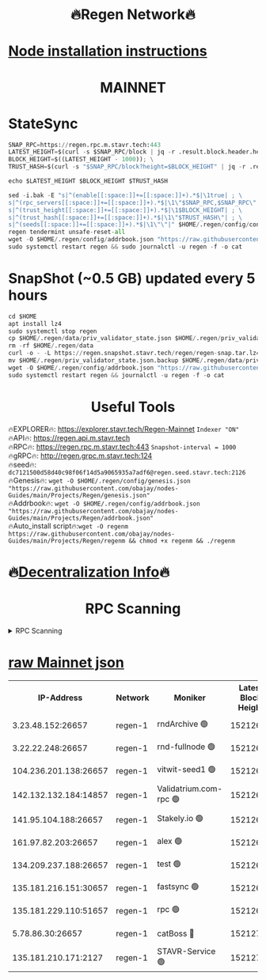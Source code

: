 <h1 align="center"> 🔥Regen Network🔥</h1>

[Node installation instructions](https://github.com/obajay/nodes-Guides/tree/main/Projects/Regen)
=
<h1 align="center"> MAINNET</h1>

# StateSync
```python
SNAP_RPC=https://regen.rpc.m.stavr.tech:443
LATEST_HEIGHT=$(curl -s $SNAP_RPC/block | jq -r .result.block.header.height); \
BLOCK_HEIGHT=$((LATEST_HEIGHT - 1000)); \
TRUST_HASH=$(curl -s "$SNAP_RPC/block?height=$BLOCK_HEIGHT" | jq -r .result.block_id.hash)

echo $LATEST_HEIGHT $BLOCK_HEIGHT $TRUST_HASH

sed -i.bak -E "s|^(enable[[:space:]]+=[[:space:]]+).*$|\1true| ; \
s|^(rpc_servers[[:space:]]+=[[:space:]]+).*$|\1\"$SNAP_RPC,$SNAP_RPC\"| ; \
s|^(trust_height[[:space:]]+=[[:space:]]+).*$|\1$BLOCK_HEIGHT| ; \
s|^(trust_hash[[:space:]]+=[[:space:]]+).*$|\1\"$TRUST_HASH\"| ; \
s|^(seeds[[:space:]]+=[[:space:]]+).*$|\1\"\"|" $HOME/.regen/config/config.toml
regen tendermint unsafe-reset-all
wget -O $HOME/.regen/config/addrbook.json "https://raw.githubusercontent.com/obajay/nodes-Guides/main/Projects/Regen/addrbook.json"
sudo systemctl restart regen && sudo journalctl -u regen -f -o cat
```
# SnapShot (~0.5 GB) updated every 5 hours
```python
cd $HOME
apt install lz4
sudo systemctl stop regen
cp $HOME/.regen/data/priv_validator_state.json $HOME/.regen/priv_validator_state.json.backup
rm -rf $HOME/.regen/data
curl -o - -L https://regen.snapshot.stavr.tech/regen/regen-snap.tar.lz4 | lz4 -c -d - | tar -x -C $HOME/.regen --strip-components 2
mv $HOME/.regen/priv_validator_state.json.backup $HOME/.regen/data/priv_validator_state.json
wget -O $HOME/.regen/config/addrbook.json "https://raw.githubusercontent.com/obajay/nodes-Guides/main/Projects/Regen/addrbook.json"
sudo systemctl restart regen && journalctl -u regen -f -o cat
```

 <h1 align="center"> Useful Tools</h1>

🔥EXPLORER🔥:     https://explorer.stavr.tech/Regen-Mainnet        `Indexer "ON"` \
🔥API🔥:          https://regen.api.m.stavr.tech \
🔥RPC🔥:          https://regen.rpc.m.stavr.tech:443              `Snapshot-interval = 1000` \
🔥gRPC🔥:         http://regen.grpc.m.stavr.tech:124 \
🔥seed🔥:      `dc7121500d58d40c98f06f14d5a9065935a7adf6@regen.seed.stavr.tech:2126` \
🔥Genesis🔥:   `wget -O $HOME/.regen/config/genesis.json "https://raw.githubusercontent.com/obajay/nodes-Guides/main/Projects/Regen/genesis.json"` \
🔥Addrbook🔥:  `wget -O $HOME/.regen/config/addrbook.json "https://raw.githubusercontent.com/obajay/nodes-Guides/main/Projects/Regen/addrbook.json"` \
🔥Auto_install script🔥:`wget -O regenm https://raw.githubusercontent.com/obajay/nodes-Guides/main/Projects/Regen/regenm && chmod +x regenm && ./regenm`

🔥[Decentralization Info](https://github.com/obajay/StateSync-snapshots/tree/main/Projects/Regen/Decentralization)🔥
=
<h1 align="center"> RPC Scanning</h1>

<details>
<summary>RPC Scanning</summary>

<h2 align="center"> We scan nodes in real time every 4 hours. And we provide the final result of RPC endpoints.
We cannot influence the operation of these nodes in any way. </h2>


```python
If Voting Power is higher than 0 --> then the Node is a validator of the network and may be subject to attack and be a potential threat to the chain.
```
```python
We marked such validators with a red symbol
```

</details>

[raw Mainnet json](https://rpc-check.regenm.stavr.tech/regenm/rpc-regenm-result.json)
=


<table><tr><th>IP-Address</th><th>Network</th><th>Moniker</th><th>Latest Block Height</th><th>Earliest Block Height</th><th>Catching Up</th><th>Tx Index</th><th>Voting Power</th><th>Scan Time</th></tr><tr><td>3.23.48.152:26657</td><td>regen-1</td><td>rndArchive 🟢</td><td>15212677</td><td>1</td><td>False</td><td>on</td><td>0</td><td>2024-03-20T22:26:19.664196583UTC</td></tr><tr><td>3.22.22.248:26657</td><td>regen-1</td><td>rnd-fullnode 🟢</td><td>15212675</td><td>4134001</td><td>False</td><td>on</td><td>0</td><td>2024-03-20T22:26:08.799012805UTC</td></tr><tr><td>104.236.201.138:26657</td><td>regen-1</td><td>vitwit-seed1 🟢</td><td>15212663</td><td>8943001</td><td>False</td><td>on</td><td>0</td><td>2024-03-20T22:24:54.166045062UTC</td></tr><tr><td>142.132.132.184:14857</td><td>regen-1</td><td>Validatrium.com-rpc 🟢</td><td>15212689</td><td>11175001</td><td>False</td><td>on</td><td>0</td><td>2024-03-20T22:27:27.727486323UTC</td></tr><tr><td>141.95.104.188:26657</td><td>regen-1</td><td>Stakely.io 🟢</td><td>15212672</td><td>13442501</td><td>False</td><td>on</td><td>0</td><td>2024-03-20T22:25:51.642796494UTC</td></tr><tr><td>161.97.82.203:26657</td><td>regen-1</td><td>alex 🟢</td><td>15212683</td><td>13992001</td><td>False</td><td>on</td><td>0</td><td>2024-03-20T22:26:52.830883014UTC</td></tr><tr><td>134.209.237.188:26657</td><td>regen-1</td><td>test 🟢</td><td>15212695</td><td>13992001</td><td>False</td><td>on</td><td>0</td><td>2024-03-20T22:28:03.517382638UTC</td></tr><tr><td>135.181.216.151:30657</td><td>regen-1</td><td>fastsync 🟢</td><td>15212681</td><td>14457001</td><td>False</td><td>off</td><td>0</td><td>2024-03-20T22:26:39.425452294UTC</td></tr><tr><td>135.181.229.110:51657</td><td>regen-1</td><td>rpc 🟢</td><td>15212671</td><td>14844001</td><td>False</td><td>on</td><td>0</td><td>2024-03-20T22:25:43.189815032UTC</td></tr><tr><td>5.78.86.30:26657</td><td>regen-1</td><td>catBoss 🔴</td><td>15212700</td><td>15111001</td><td>False</td><td>on</td><td>9018921823</td><td>2024-03-20T22:28:31.686972607UTC</td></tr><tr><td>135.181.210.171:2127</td><td>regen-1</td><td>STAVR-Service 🟢</td><td>15212702</td><td>15208501</td><td>False</td><td>on</td><td>0</td><td>2024-03-20T22:28:46.246181047UTC</td></tr></table>